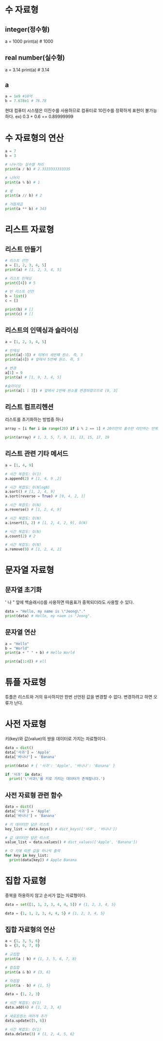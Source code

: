 # 수 자료형

## integer(정수형)
a = 1000
print(a) # 1000

## real number(실수형)
a = 3.14
print(a) # 3.14

## a
```py
a = 1e9 #10억
b = 7.678e1 # 76.78
```

 현대 컴퓨터 시스템은 이진수를 사용하므로 컴퓨터로 10진수를 정확하게 표현이 불가능하다.
 ex) 0.3 + 0.6 == 0.89999999

# 수 자료형의 연산
```py
a = 7
b = 3

# 나누기는 실수형 처리
print(a / b) # 2.3333333333335

# 나머지
print(a % b) # 1

# 몫
print(a // b) # 2

# 거듭제곱
print(a ** b) # 343
```

# 리스트 자료형

## 리스트 만들기
```py
# 리스트 선언
a = [1, 2, 3, 4, 5]
print(a) # [1, 2, 3, 4, 5]

# 리스트 인덱싱
print([4]) # 5

# 빈 리스트 선언
b = list()
c = []

print(b) # []
print(c) # []
```

## 리스트의 인덱싱과 슬라이싱
```py
a = [1, 2, 3, 4, 5]

# 인덱싱
print(a[-3]) # 뒤에서 세번쨰 원소. 즉, 3
print(a[4]) # 앞에서 5번째 원소. 즉, 5

# 변경
a[1] = 9
print(a) # [1, 9, 3, 4, 5]

#슬라이싱
print(a[1 : 3]) # 앞에서 2번째 원소를 변경하였으므로 [9, 3]
```

## 리스트 컴프리헨션
리스트를 초기화하는 방법중 하나

```py
array = [i for i in range(20) if i % 2 == 1] # 20미만의 홀수만 리턴하는 반복문

print(array) # 1, 3, 5, 7, 9, 11, 13, 15, 17, 19
```

## 리스트 관련 기타 메서드
```py
a = [1, 4, 9]

# 시간 복잡도: O(1)
a.append(2) # [1, 4, 9 ,2]

# 시간 복잡도: O(NlogN)
a.sort() # [1, 2, 4, 9]
a.sort(reverse = True) # [9, 4, 2, 1]

# 시간 복잡도: O(N)
a.reverse() # [1, 2, 4, 9]

# 시간 복잡도: O(N)
a.insert(3, 2) # [1, 2, 4, 2, 9], O(N)

# 시간 복잡도: O(N)
a.count(2) # 2

# 시간 복잡도: O(N)
a.remove(9) # [1, 2, 4, 2]
```

# 문자열 자료형

## 문자열 초기화
' 나 " 앞에 백슬래시(\)를 사용하면 따옴표가 중복되더라도 사용할 수 있다.

```py
data = "Hello, my name is \"Jeong\"."
print(data) # Hello, my naem is "Jeong".
```

## 문자열 연산
```py
a = "Hello"
b = "World"
print(a + " " + b) # Hello World

print(a[1:4]) # ell
```

# 튜플 자료형
튜플은 리스트와 거의 유사하지만 한번 선언된 값을 변경할 수 없다.
변경하려고 하면 오류가 난다.

# 사전 자료형
키(key)와 값(value)의 쌍을 데이터로 가지는 자료형이다.

```py
data = dict()
data['사과'] = 'Apple'
data['바나나'] = 'Banana'

print(data) # { '사과': 'Apple', '바나나': 'Banana' }

if '사과' in data:
  print('\'사과\'를 키로 가지는 데이터가 존재합니다.')
```

## 사전 자료형 관련 함수
```py
data = dict()
data['사과'] = 'Apple'
data['바나나'] = 'Banana'

# 키 데이터만 담은 리스트
key_list = data.keys() # dict_keys(['사과', '바나나'])

# 값 데이터만 담은 리스트
value_list = data.values() # dict_values(['Apple', 'Banana'])

# 각 키에 따른 값을 하나씩 출력
for key in key_list:
  print(data[key]) # Apple Banana
```

# 집합 자료형
중복을 하용하지 않고 순서가 없는 자료형이다.

```py
data = set([1, 1, 2, 3, 4, 4, 5]) # {1, 2, 3, 4, 5}

data = {1, 1, 2, 3, 4, 4, 5} # {1, 2, 3, 4, 5}
```

## 집합 자료형의 연산
```py
a = {1, 3, 5, 6}
b = {3, 6, 7, 8}

# 교집합
print(a | b) # {1, 3, 5, 6, 7, 8}

# 합집합
print(a & b) # {3, 6}

# 차집합
print(a - b) # {1, 5}
```

```py
data = {1, 2, 3}

# 시간 복잡도: O(1)
data.add(4) # {1, 2, 3, 4}

# 새로운원소 여러개 추가
data.update([5, 6])

# 시간 복잡도: O(1)
data.delete(3) # {1, 2, 4, 5, 6}
```
